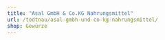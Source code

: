 ```yaml
---
title: "Asal GmbH & Co.KG Nahrungsmittel"
url: /todtnau/asal-gmbh-und-co-kg-nahrungsmittel/
shop: Gewürze
---
```

